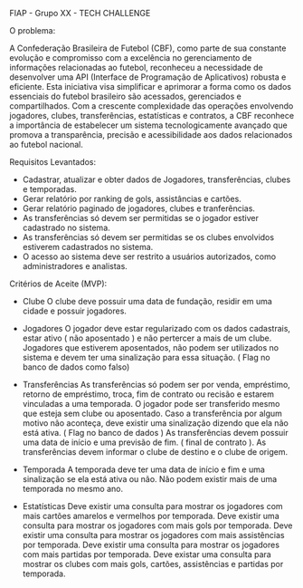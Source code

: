 FIAP - Grupo XX - TECH CHALLENGE

O problema:

A Confederação Brasileira de Futebol (CBF), como parte de sua constante evolução e compromisso com a excelência no gerenciamento de informações relacionadas ao futebol, reconheceu a necessidade de desenvolver uma API (Interface de Programação de Aplicativos) robusta e eficiente. 
Esta iniciativa visa simplificar e aprimorar a forma como os dados essenciais do futebol brasileiro são acessados, gerenciados e compartilhados.
Com a crescente complexidade das operações envolvendo jogadores, clubes, transferências, estatísticas e contratos, a CBF reconhece a importância de estabelecer um sistema tecnologicamente avançado que promova a transparência, precisão e acessibilidade aos dados relacionados ao futebol nacional. 

Requisitos Levantados:
- Cadastrar, atualizar e obter dados de Jogadores, transferências, clubes e temporadas.
- Gerar relatório por ranking de gols, assistâncias e cartões.
- Gerar relatório paginado de jogadores, clubes e tranferências.
- As transferências só devem ser permitidas se o jogador estiver cadastrado no sistema.
- As transferências só devem ser permitidas se os clubes envolvidos estiverem cadastrados no sistema.
- O acesso ao sistema deve ser restrito a usuários autorizados, como administradores e analistas.

Critérios de Aceite (MVP):
- Clube
	O clube deve possuir uma data de fundação, residir em uma cidade e possuir jogadores.
 
- Jogadores
	O jogador deve estar regularizado com os dados cadastrais, estar ativo ( não aposentado ) e não pertercer a mais de um clube.
	Jogadores que estiverem aposentados, não podem ser utilizados no sistema e devem ter uma sinalização para essa situação.  ( Flag no banco de dados como falso)
 
- Transferências
	As transferências só podem ser por venda, empréstimo, retorno de empréstimo, troca, fim de contrato ou recisão e estarem vinculadas a uma temporada.
	O jogador pode ser transferido mesmo que esteja sem clube ou aposentado.
	Caso a transferência por algum motivo não aconteça, deve existir uma sinalização dizendo que ela não está ativa.   ( Flag no banco de dados )
	As transferências devem possuir uma data de início e uma previsão de fim. ( final de contrato ).
	As transferências devem informar o clube de destino e o clube de origem.
 
- Temporada
	A temporada deve ter uma data de início e fim e uma sinalização se ela está ativa ou não.
	Não podem existir mais de uma temporada no mesmo ano.
 
- Estatísticas
	Deve existir uma consulta para mostrar os jogadores com mais cartões amarelos e vermelhos por temporada.
	Deve existir uma consulta para mostrar os jogadores com mais gols por temporada.
	Deve existir uma consulta para mostrar os jogadores com mais assistências por temporada.
	Deve existir uma consulta para mostrar os jogadores com mais partidas por temporada.
	Deve existar uma consulta para mostrar os clubes com mais gols, cartões, assistências e partidas por temporada.
